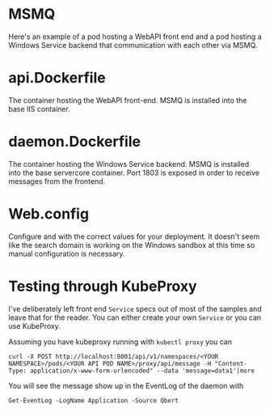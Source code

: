 # MSMQ
Here's an example of a pod hosting a WebAPI front end and a pod hosting a Windows Service backend that communication with each other via MSMQ.

# api.Dockerfile
The container hosting the WebAPI front-end. MSMQ is installed into the base IIS container.

# daemon.Dockerfile
The container hosting the Windows Service backend. MSMQ is installed into the base servercore container. Port 1803 is exposed in order to receive messages from the frontend. 

# Web.config

Configure <YOUR SERVICE NAME> and <YOUR NAMESPACE> with the correct values for your deployment. It doesn't seem like the search domain is working on the Windows sandbox at this time so manual configuration is necessary.

# Testing through KubeProxy

I've deliberately left front end `Service` specs out of most of the samples and leave that for the reader. You can either create your own `Service` or you can use KubeProxy.

Assuming you have kubeproxy running with `kubectl proxy` you can

`curl -X POST http://localhost:8001/api/v1/namespaces/<YOUR NAMESPACE>/pods/<YOUR API POD NAME>/proxy/api/message -H "Content-Type: application/x-www-form-urlencoded" --data 'message=data1'|more`

You will see the message show up in the EventLog of the daemon with

`Get-EventLog -LogName Application -Source Qbert`